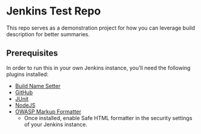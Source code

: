 # Jenkins Test Repo

This repo serves as a demonstration project for how you can leverage build description for
better summaries.

## Prerequisites

In order to run this in your own Jenkins instance, you'll need the following plugins installed:

- [Build Name Setter](https://plugins.jenkins.io/build-name-setter/)
- [GitHub](https://plugins.jenkins.io/github/)
- [JUnit](https://plugins.jenkins.io/junit/)
- [NodeJS](https://plugins.jenkins.io/nodejs/)
- [OWASP Markup Formatter](https://plugins.jenkins.io/antisamy-markup-formatter/)
    - Once installed, enable Safe HTML formatter in the security settings of your Jenkins instance.
